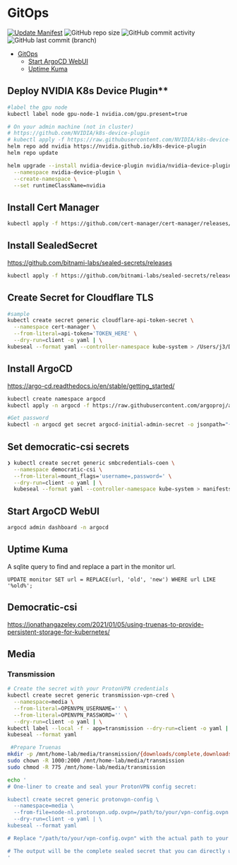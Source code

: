# GitOps

[![Update Manifest](https://github.com/jetri/gitops/actions/workflows/update-manifest.yaml/badge.svg)](https://github.com/jetri/gitops/actions/workflows/update-manifest.yaml)
![GitHub repo size](https://img.shields.io/github/repo-size/x-real-ip/gitops?logo=Github)
![GitHub commit activity](https://img.shields.io/github/commit-activity/y/x-real-ip/gitops?logo=github)
![GitHub last commit (branch)](https://img.shields.io/github/last-commit/x-real-ip/gitops/main?logo=github)

- [GitOps](#gitops)
  - [Start ArgoCD WebUI](#start-argocd-webui)
  - [Uptime Kuma](#uptime-kuma)

## Deploy NVIDIA K8s Device Plugin**
```bash
#label the gpu node
kubectl label node gpu-node-1 nvidia.com/gpu.present=true

# On your admin machine (not in cluster)
# https://github.com/NVIDIA/k8s-device-plugin
# kubectl apply -f https://raw.githubusercontent.com/NVIDIA/k8s-device-plugin/v0.17.2/deployments/static/nvidia-device-plugin.yml
helm repo add nvidia https://nvidia.github.io/k8s-device-plugin
helm repo update

helm upgrade --install nvidia-device-plugin nvidia/nvidia-device-plugin \
  --namespace nvidia-device-plugin \
  --create-namespace \
  --set runtimeClassName=nvidia
```

## Install Cert Manager
```bash
kubectl apply -f https://github.com/cert-manager/cert-manager/releases/download/v1.18.2/cert-manager.yaml
```
## Install SealedSecret
https://github.com/bitnami-labs/sealed-secrets/releases
```bash
kubectl apply -f https://github.com/bitnami-labs/sealed-secrets/releases/download/v0.31.0/controller.yaml
```

## Create Secret for Cloudflare TLS
```bash
#sample
kubectl create secret generic cloudflare-api-token-secret \
  --namespace cert-manager \
  --from-literal=api-token='TOKEN_HERE' \
  --dry-run=client -o yaml | \
kubeseal --format yaml --controller-namespace kube-system > /Users/j3/Documents/homelab/gitops/manifests/cert-manager/base/cloudflare-api-token-secret.yaml
```

## Install ArgoCD
https://argo-cd.readthedocs.io/en/stable/getting_started/
```bash
kubectl create namespace argocd
kubectl apply -n argocd -f https://raw.githubusercontent.com/argoproj/argo-cd/stable/manifests/install.yaml

#Get password
kubectl -n argocd get secret argocd-initial-admin-secret -o jsonpath="{.data.password}" | base64 -d; echo
```



## Set democratic-csi secrets
```bash
❯ kubectl create secret generic smbcredentials-coen \
  --namespace democratic-csi \
  --from-literal=mount_flags='username=,password=' \
  --dry-run=client -o yaml | \
  kubeseal --format yaml --controller-namespace kube-system > manifests/democratic-csi/overlay/sealedsecret.yaml
```
## Start ArgoCD WebUI

```bash
argocd admin dashboard -n argocd
```

## Uptime Kuma

A sqlite query to find and replace a part in the monitor url.

```
UPDATE monitor SET url = REPLACE(url, 'old', 'new') WHERE url LIKE '%old%';
```

## Democratic-csi
https://jonathangazeley.com/2021/01/05/using-truenas-to-provide-persistent-storage-for-kubernetes/

## Media

### Transmission

```bash
# Create the secret with your ProtonVPN credentials
kubectl create secret generic transmission-vpn-cred \
  --namespace=media \
  --from-literal=OPENVPN_USERNAME='' \
  --from-literal=OPENVPN_PASSWORD='' \
  --dry-run=client -o yaml | \
kubectl label --local -f - app=transmission --dry-run=client -o yaml | \
kubeseal --format yaml
```

```bash
 #Prepare Truenas
mkdir -p /mnt/home-lab/media/transmission/{downloads/complete,downloads/incomplete,watch}
sudo chown -R 1000:2000 /mnt/home-lab/media/transmission
sudo chmod -R 775 /mnt/home-lab/media/transmission
```

```bash
echo '
# One-liner to create and seal your ProtonVPN config secret:

kubectl create secret generic protonvpn-config \
  --namespace=media \
  --from-file=node-nl.protonvpn.udp.ovpn=/path/to/your/vpn-config.ovpn \
  --dry-run=client -o yaml | \
kubeseal --format yaml

# Replace "/path/to/your/vpn-config.ovpn" with the actual path to your ProtonVPN config file

# The output will be the complete sealed secret that you can directly use in your YAML file
'
```